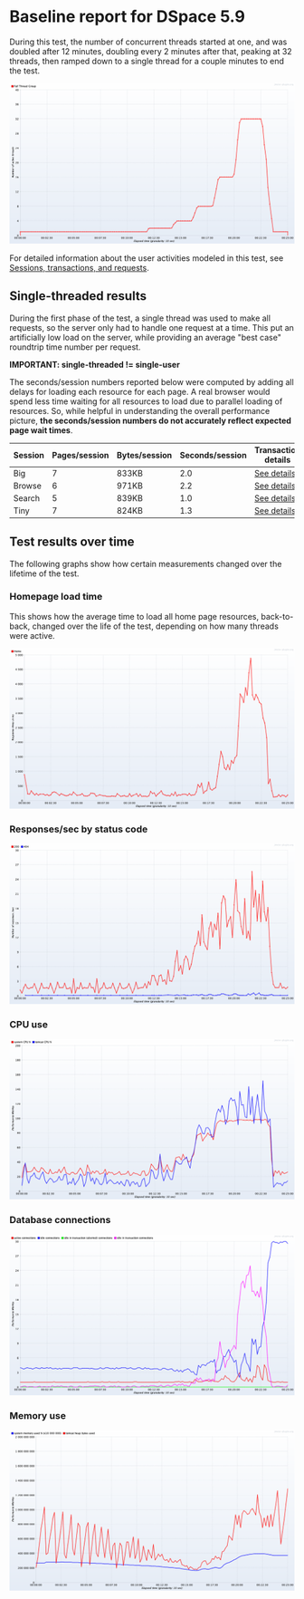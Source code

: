 # Baseline report for DSpace 5.9

During this test, the number of concurrent threads started at one, and was doubled after 12 minutes,
doubling every 2 minutes after that, peaking at 32 threads, then ramped down to a single thread for
a couple minutes to end the test.

![](threads.png)

For detailed information about the user activities modeled in this test,
see [Sessions, transactions, and requests](../../../doc/sessions).

## Single-threaded results

During the first phase of the test, a single thread was used to make all requests,
so the server only had to handle one request at a time. This put an artificially low load on the server,
while providing an average "best case" roundtrip time number per request.

**IMPORTANT: single-threaded != single-user**

The seconds/session numbers reported below were computed by adding all delays for loading
each resource for each page. A real browser would spend less time waiting for all resources
to load due to parallel loading of resources.  So, while helpful in understanding the overall
performance picture, **the seconds/session numbers do not accurately reflect expected page wait times**.

Session | Pages/session | Bytes/session | Seconds/session | Transaction details
-|-|-|-|-
Big | 7 | 833KB | 2.0 | [See details](details-big)
Browse | 6 | 971KB | 2.2 | [See details](details-browse)
Search | 5 | 839KB | 1.0 | [See details](details-search)
Tiny | 7 | 824KB | 1.3 | [See details](details-tiny)

## Test results over time

The following graphs show how certain measurements changed over the lifetime of the test.

### Homepage load time

This shows how the average time to load all home page resources, back-to-back, changed over the life of the test,
depending on how many threads were active.

![](home.png)

### Responses/sec by status code

![](codes.png)

### CPU use

![](cpu.png)

### Database connections

![](database.png)

### Memory use

![](memory.png)


